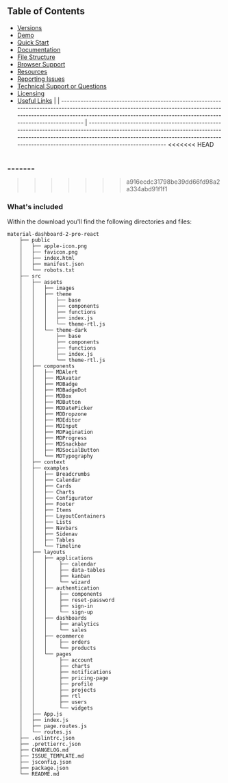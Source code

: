 ## Table of Contents

- [Versions](#versions)
- [Demo](#demo)
- [Quick Start](#quick-start)
- [Documentation](#documentation)
- [File Structure](#file-structure)
- [Browser Support](#browser-support)
- [Resources](#resources)
- [Reporting Issues](#reporting-issues)
- [Technical Support or Questions](#technical-support-or-questions)
- [Licensing](#licensing)
- [Useful Links](#useful-links)
  |
  | -------------------------------------------------------------------------------------------------------------------------------------------------------------------------------------------------------------------------------------- | ----------------------------------------------------------------------------------------------------------------------------------------------------------------------------------------------------------------------------------------------------------
<<<<<<< HEAD
#
=======

>>>>>>> a916ecdc31798be39dd66fd98a2a334abd91f1f1
### What's included

Within the download you'll find the following directories and files:

```
material-dashboard-2-pro-react
    ├── public
    │   ├── apple-icon.png
    │   ├── favicon.png
    │   ├── index.html
    │   ├── manifest.json
    │   └── robots.txt
    ├── src
    │   ├── assets
    │   │   ├── images
    │   │   ├── theme
    │   │   │   ├── base
    │   │   │   ├── components
    │   │   │   ├── functions
    │   │   │   ├── index.js
    │   │   │   └── theme-rtl.js
    │   │   └── theme-dark
    │   │       ├── base
    │   │       ├── components
    │   │       ├── functions
    │   │       ├── index.js
    │   │       └── theme-rtl.js
    │   ├── components
    │   │   ├── MDAlert
    │   │   ├── MDAvatar
    │   │   ├── MDBadge
    │   │   ├── MDBadgeDot
    │   │   ├── MDBox
    │   │   ├── MDButton
    │   │   ├── MDDatePicker
    │   │   ├── MDDropzone
    │   │   ├── MDEditor
    │   │   ├── MDInput
    │   │   ├── MDPagination
    │   │   ├── MDProgress
    │   │   ├── MDSnackbar
    │   │   ├── MDSocialButton
    │   │   └── MDTypography
    │   ├── context
    │   ├── examples
    │   │   ├── Breadcrumbs
    │   │   ├── Calendar
    │   │   ├── Cards
    │   │   ├── Charts
    │   │   ├── Configurator
    │   │   ├── Footer
    │   │   ├── Items
    │   │   ├── LayoutContainers
    │   │   ├── Lists
    │   │   ├── Navbars
    │   │   ├── Sidenav
    │   │   ├── Tables
    │   │   └── Timeline
    │   ├── layouts
    │   │   ├── applications
    │   │   │    ├── calendar
    │   │   │    ├── data-tables
    │   │   │    ├── kanban
    │   │   │    └── wizard
    │   │   ├── authentication
    │   │   │    ├── components
    │   │   │    ├── reset-password
    │   │   │    ├── sign-in
    │   │   │    └── sign-up
    │   │   ├── dashboards
    │   │   │    ├── analytics
    │   │   │    └── sales
    │   │   ├── ecommerce
    │   │   │    ├── orders
    │   │   │    └── products
    │   │   └── pages
    │   │        ├── account
    │   │        ├── charts
    │   │        ├── notifications
    │   │        ├── pricing-page
    │   │        ├── profile
    │   │        ├── projects
    │   │        ├── rtl
    │   │        ├── users
    │   │        └── widgets
    │   ├── App.js
    │   ├── index.js
    │   ├── page.routes.js
    │   └── routes.js
    ├── .eslintrc.json
    ├── .prettierrc.json
    ├── CHANGELOG.md
    ├── ISSUE_TEMPLATE.md
    ├── jsconfig.json
    ├── package.json
    └── README.md

```
